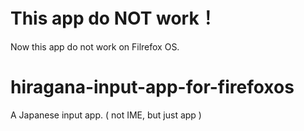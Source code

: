 This app do NOT work！
================================
Now this app do not work on Filrefox OS.
 

hiragana-input-app-for-firefoxos
================================

A Japanese input app. ( not IME, but just app )
